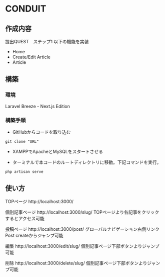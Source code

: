 # CONDUIT

## 作成内容
提出QUEST　ステップ1
以下の機能を実装
- Home
- Create/Edit Article
- Article

## 構築

### 環境
Laravel Breeze - Next.js Edition

### 構築手順

- GitHubからコードを取り込む
```
git clone "URL"

```

- XAMPPでApacheとMySQLをスタートさせる

- ターミナルで本コードのルートディレクトリに移動。下記コマンドを実行。

```
php artisan serve

```

## 使い方

TOPページ
http://localhost:3000/

個別記事ページ
http://localhost:3000/slug/
TOPページより各記事をクリックするとアクセス可能

投稿ページ
http://localhost:3000/post/
グローバルナビゲーション右側リンク Post createからジャンプ可能

編集
http://localhost:3000/edit/slug/
個別記事ページ下部ボタンよりジャンプ可能

削除
http://localhost:3000/delete/slug/
個別記事ページ下部ボタンよりジャンプ可能
